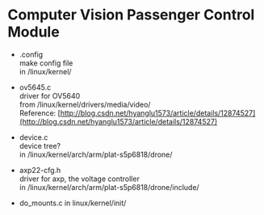 # Computer Vision Passenger Control Module

* .config  
make config file  
in /linux/kernel/

* ov5645.c  
driver for OV5640  
from /linux/kernel/drivers/media/video/  
Reference: [http://blog.csdn.net/hyanglu1573/article/details/12874527](http://blog.csdn.net/hyanglu1573/article/details/12874527)


* device.c  
device tree?  
in /linux/kernel/arch/arm/plat-s5p6818/drone/

* axp22-cfg.h  
driver for axp, the voltage controller  
in /linux/kernel/arch/arm/plat-s5p6818/drone/include/

* do_mounts.c 
in linux/kernel/init/

